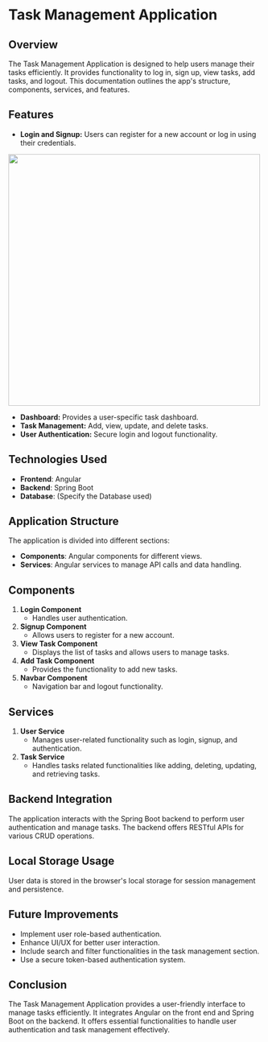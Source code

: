 # Task Management Application

## Overview
The Task Management Application is designed to help users manage their tasks efficiently. It provides functionality to log in, sign up, view tasks, add tasks, and logout. This documentation outlines the app's structure, components, services, and features.

## Features
- **Login and Signup:** Users can register for a new account or log in using their credentials.
<img src="./Images/Login" width="500px"/>

- **Dashboard:** Provides a user-specific task dashboard.
- **Task Management:** Add, view, update, and delete tasks.
- **User Authentication:** Secure login and logout functionality.




## Technologies Used
- **Frontend**: Angular
- **Backend**: Spring Boot
- **Database**: (Specify the Database used)

## Application Structure
The application is divided into different sections:
- **Components**: Angular components for different views.
- **Services**: Angular services to manage API calls and data handling.

## Components
1. **Login Component**
   - Handles user authentication.
2. **Signup Component**
   - Allows users to register for a new account.
3. **View Task Component**
   - Displays the list of tasks and allows users to manage tasks.
4. **Add Task Component**
   - Provides the functionality to add new tasks.
5. **Navbar Component**
   - Navigation bar and logout functionality.

## Services
1. **User Service**
   - Manages user-related functionality such as login, signup, and authentication.
2. **Task Service**
   - Handles tasks related functionalities like adding, deleting, updating, and retrieving tasks.

## Backend Integration
The application interacts with the Spring Boot backend to perform user authentication and manage tasks. The backend offers RESTful APIs for various CRUD operations.

## Local Storage Usage
User data is stored in the browser's local storage for session management and persistence.

## Future Improvements
- Implement user role-based authentication.
- Enhance UI/UX for better user interaction.
- Include search and filter functionalities in the task management section.
- Use a secure token-based authentication system.

## Conclusion
The Task Management Application provides a user-friendly interface to manage tasks efficiently. It integrates Angular on the front end and Spring Boot on the backend. It offers essential functionalities to handle user authentication and task management effectively.
